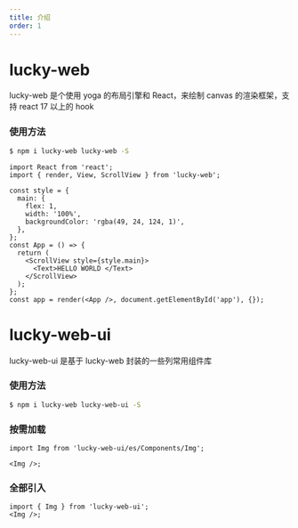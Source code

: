 ```yaml
---
title: 介绍
order: 1
---
```


# lucky-web

lucky-web 是个使用 yoga 的布局引擎和 React，来绘制 canvas 的渲染框架，支持 react 17 以上的 hook

### 使用方法

```bash
$ npm i lucky-web lucky-web -S
```

```tsx | pure
import React from 'react';
import { render, View, ScrollView } from 'lucky-web';

const style = {
  main: {
    flex: 1,
    width: '100%',
    backgroundColor: 'rgba(49, 24, 124, 1)',
  },
};
const App = () => {
  return (
    <ScrollView style={style.main}>
      <Text>HELLO WORLD </Text>
    </ScrollView>
  );
};
const app = render(<App />, document.getElementById('app'), {});
```

# lucky-web-ui

lucky-web-ui 是基于 lucky-web 封装的一些列常用组件库

### 使用方法

```bash
$ npm i lucky-web lucky-web-ui -S
```

### 按需加载

```tsx | pure
import Img from 'lucky-web-ui/es/Components/Img';

<Img />;
```

### 全部引入

```tsx | pure
import { Img } from 'lucky-web-ui';
<Img />;
```
